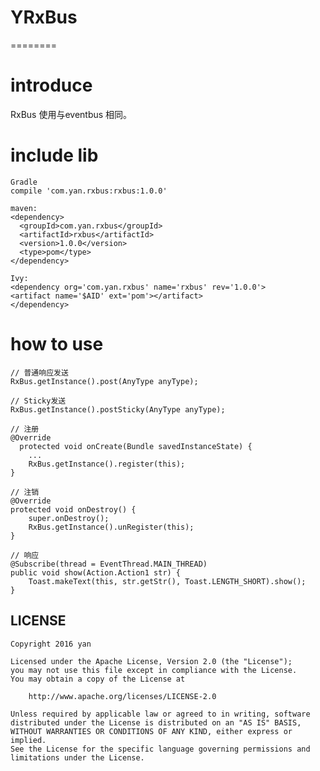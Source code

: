 # YRxBus
========
# introduce
RxBus 使用与eventbus 相同。

# include lib

    Gradle
    compile 'com.yan.rxbus:rxbus:1.0.0'
  
    maven:
    <dependency>
      <groupId>com.yan.rxbus</groupId>
      <artifactId>rxbus</artifactId>
      <version>1.0.0</version>
      <type>pom</type>
    </dependency> 
    
    Ivy:
    <dependency org='com.yan.rxbus' name='rxbus' rev='1.0.0'>
    <artifact name='$AID' ext='pom'></artifact>
    </dependency>

# how to use
  
    // 普通响应发送  
    RxBus.getInstance().post(AnyType anyType);
    
    // Sticky发送  
    RxBus.getInstance().postSticky(AnyType anyType);
  
    // 注册
    @Override
      protected void onCreate(Bundle savedInstanceState) {
        ...
        RxBus.getInstance().register(this);
    }
    
    // 注销
    @Override
    protected void onDestroy() {
        super.onDestroy();
        RxBus.getInstance().unRegister(this);
    }

    // 响应
    @Subscribe(thread = EventThread.MAIN_THREAD)
    public void show(Action.Action1 str) {
        Toast.makeText(this, str.getStr(), Toast.LENGTH_SHORT).show();
    }


## LICENSE

    Copyright 2016 yan

    Licensed under the Apache License, Version 2.0 (the "License");
    you may not use this file except in compliance with the License.
    You may obtain a copy of the License at

        http://www.apache.org/licenses/LICENSE-2.0

    Unless required by applicable law or agreed to in writing, software
    distributed under the License is distributed on an "AS IS" BASIS,
    WITHOUT WARRANTIES OR CONDITIONS OF ANY KIND, either express or implied.
    See the License for the specific language governing permissions and
    limitations under the License.


